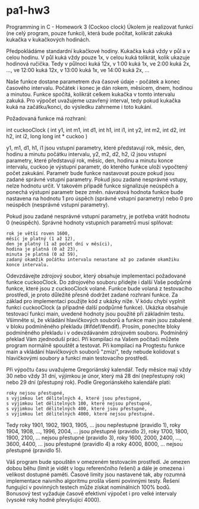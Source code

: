 pa1-hw3
=======

Programming in C - Homework 3 (Cockoo clock)
Úkolem je realizovat funkci (ne celý program, pouze funkci), která bude počítat, kolikrát zakuká kukačka v kukačkových hodinách.

Předpokládáme standardní kukačkové hodiny. Kukačka kuká vždy v půl a v celou hodinu. V půl kuká vždy pouze 1x, v celou kuká tolikrát, kolik ukazuje hodinová ručička. Tedy v půlnoci kuká 12x, v 1:00 kuká 1x, ve 2:00 kuká 2x, ..., ve 12:00 kuká 12x, v 13:00 kuká 1x, ve 14:00 kuká 2x, ...

Naše funkce dostane parametrem dva časové údaje - počátek a konec časového intervalu. Počátek i konec je dán rokem, měsícem, dnem, hodinou a minutou. Funkce spočítá, kolikrát celkem kukačka v tomto intervalu zakuká. Pro výpočet uvažujeme uzavřený interval, tedy pokud kukačka kuká na začátku/konci, do výsledku zahrneme i toto kukání.

Požadovaná funkce má rozhraní:

int cuckooClock ( int y1, int m1, int d1, int h1, int i1,
                  int y2, int m2, int d2, int h2, int i2, 
                  long long int * cuckoo )

y1, m1, d1, h1, i1
    jsou vstupní parametry, které představují rok, měsíc, den, hodinu a minutu počátku intervalu,
y2, m2, d2, h2, i2
    jsou vstupní parametry, které představují rok, měsíc, den, hodinu a minutu konce intervalu,
cuckoo
    je výstupní parametr, do kterého funkce uloží vypočtený počet zakukání. Parametr bude funkce nastavovat pouze pokud jsou zadané správné vstupní parametry. Pokud jsou zadané nesprávné vstupy, nelze hodnotu určit. V takovém případě funkce signalizuje neúspěch a ponechá výstupní parametr beze změn.
návratová hodnota funkce
    bude nastavena na hodnotu 1 pro úspěch (správné vstupní parametry) nebo 0 pro neúspěch (nesprávné vstupní parametry).

Pokud jsou zadané nesprávné vstupní parametry, je potřeba vrátit hodnotu 0 (neúspěch). Správné hodnoty vstupních parametrů musí splňovat:

    rok je větší roven 1600,
    měsíc je platný (1 až 12),
    den je platný (1 až počet dní v měsíci),
    hodina je platná (0 až 23),
    minuta je platná (0 až 59),
    zadaný okamžik počátku intervalu nenastane až po zadaném okamžiku konce intervalu.

Odevzdávejte zdrojový soubor, který obsahuje implementaci požadované funkce cuckooClock. Do zdrojového souboru přidejte i další Vaše podpůrné funkce, které jsou z cuckooClock volané. Funkce bude volaná z testovacího prostředí, je proto důležité přesně dodržet zadané rozhraní funkce. Za základ pro implementaci použijte kód z ukázky níže. V kódu chybí vyplnit funkci cuckooClock (a případné další podpůrné funkce). Ukázka obsahuje testovací funkci main, uvedené hodnoty jsou použité při základním testu. Všimněte si, že vkládání hlavičkových souborů a funkce main jsou zabalené v bloku podmíněného překladu (#ifdef/#endif). Prosím, ponechte bloky podmíněného překladu i v odevzdávaném zdrojovém souboru. Podmíněný překlad Vám zjednoduší práci. Při kompilaci na Vašem počítači můžete program normálně spouštět a testovat. Při kompilaci na Progtestu funkce main a vkládání hlavičkových souborů "zmizí", tedy nebude kolidovat s hlavičkovými soubory a funkcí main testovacího prostředí.

Při výpočtu času uvažujeme Gregoriánský kalendář. Tedy měsíce mají vždy 30 nebo vždy 31 dní, výjimkou je únor, který má 28 dní (nepřestupný rok) nebo 29 dní (přestupný rok). Podle Gregoriánského kalendáře platí:

    roky nejsou přestupné,
    s výjimkou let dělitelných 4, které jsou přestupné,
    s výjimkou let dělitelných 100, které nejsou přestupné,
    s výjimkou let dělitelných 400, které jsou přestupné,
    s výjimkou let dělitelných 4000, které nejsou přestupné.

Tedy roky 1901, 1902, 1903, 1905, ... jsou nepřestupné (pravidlo 1), roky 1904, 1908, ..., 1996, 2004, ... jsou přestupné (pravidlo 2), roky 1700, 1800, 1900, 2100, ... nejsou přestupné (pravidlo 3), roky 1600, 2000, 2400, ..., 3600, 4400, ... jsou přestupné (pravidlo 4) a roky 4000, 8000, ... nejsou přestupné (pravidlo 5).

Váš program bude spouštěn v omezeném testovacím prostředí. Je omezen dobou běhu (limit je vidět v logu referenčního řešení) a dále je omezena i velikost dostupné paměti. Časové limity jsou nastavené tak, aby rozumná implementace naivního algoritmu prošla všemi povinnými testy. Řešení fungující v povinných testech může získat nominálních 100% bodů. Bonusový test vyžaduje časově efektivní výpočet i pro velké intervaly (vysoké roky hodně převyšující 4000).
